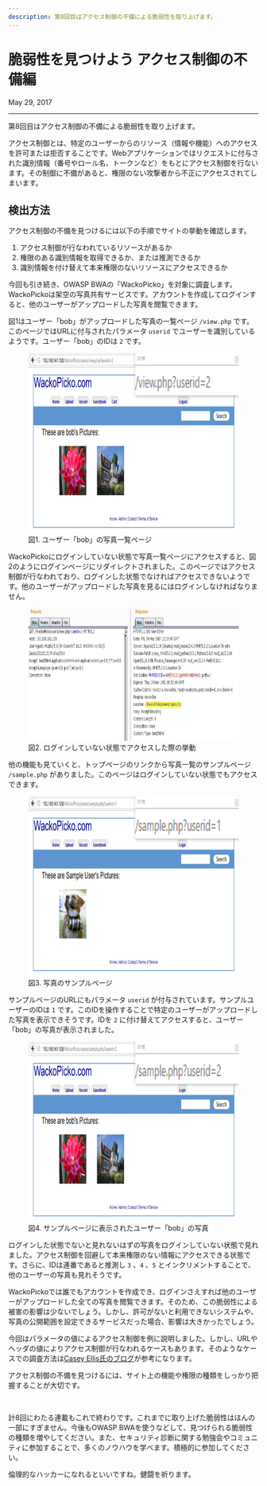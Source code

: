 ```yaml
---
description: 第8回目はアクセス制御の不備による脆弱性を取り上げます。
---
```


# 脆弱性を見つけよう アクセス制御の不備編

<time datetime="2017-05-29">May 29, 2017</time>

---

第8回目はアクセス制御の不備による脆弱性を取り上げます。

アクセス制御とは、特定のユーザーからのリソース（情報や機能）へのアクセスを許可または拒否することです。Webアプリケーションではリクエストに付与された識別情報（番号やロール名、トークンなど）をもとにアクセス制御を行ないます。その制御に不備があると、権限のない攻撃者から不正にアクセスされてしまいます。

## 検出方法

アクセス制御の不備を見つけるには以下の手順でサイトの挙動を確認します。

1. アクセス制御が行なわれているリソースがあるか
2. 権限のある識別情報を取得できるか、または推測できるか
3. 識別情報を付け替えて本来権限のないリソースにアクセスできるか

今回も引き続き、OWASP BWAの「WackoPicko」を対象に調査します。WackoPickoは架空の写真共有サービスです。アカウントを作成してログインすると、他のユーザーがアップロードした写真を閲覧できます。

図1はユーザー「bob」がアップロードした写真の一覧ページ `/view.php` です。このページではURLに付与されたパラメータ `userid` でユーザーを識別しているようです。ユーザー「bob」のIDは `2` です。

<figure><img src="/assets/2017/intro_to_ethical_hacker_8/e8_figure1.webp" width="770" height="362" decoding="async" alt="" /><figcaption>図1. ユーザー「bob」の写真一覧ページ</figcaption></figure>

WackoPickoにログインしていない状態で写真一覧ページにアクセスすると、図2のようにログインページにリダイレクトされました。このページではアクセス制御が行なわれており、ログインした状態でなければアクセスできないようです。他のユーザーがアップロードした写真を見るにはログインしなければなりません。

<figure><img src="/assets/2017/intro_to_ethical_hacker_8/e8_figure2.webp" width="770" height="267" decoding="async" alt="" /><figcaption>図2. ログインしていない状態でアクセスした際の挙動</figcaption></figure>

他の機能も見ていくと、トップページのリンクから写真一覧のサンプルページ `/sample.php` がありました。このページはログインしていない状態でもアクセスできます。

<figure><img src="/assets/2017/intro_to_ethical_hacker_8/e8_figure3.webp" width="770" height="362" decoding="async" alt="" /><figcaption>図3. 写真のサンプルページ</figcaption></figure>

サンプルページのURLにもパラメータ `userid` が付与されています。サンプルユーザーのIDは `1` です。このIDを操作することで特定のユーザーがアップロードした写真を表示できそうです。IDを `2` に付け替えてアクセスすると、ユーザー「bob」の写真が表示されました。

<figure><img src="/assets/2017/intro_to_ethical_hacker_8/e8_figure4.webp" width="770" height="362" decoding="async" alt="" /><figcaption>図4. サンプルページに表示されたユーザー「bob」の写真</figcaption></figure>

ログインした状態でないと見れないはずの写真をログインしていない状態で見れました。アクセス制御を回避して本来権限のない情報にアクセスできる状態です。さらに、IDは連番であると推測し `3` 、`4` 、`5` とインクリメントすることで、他のユーザーの写真も見れそうです。

WackoPickoでは誰でもアカウントを作成でき、ログインさえすれば他のユーザーがアップロードした全ての写真を閲覧できます。そのため、この脆弱性による被害の影響は少ないでしょう。しかし、許可がないと利用できないシステムや、写真の公開範囲を設定できるサービスだった場合、影響は大きかったでしょう。

今回はパラメータの値によるアクセス制御を例に説明しました。しかし、URLやヘッダの値によりアクセス制御が行なわれるケースもあります。そのようなケースでの調査方法は[Casey Ellis氏のブログ](https://web.archive.org/web/20170530102250/https://blog.bugcrowd.com/authentication-bypass/)が参考になります。

アクセス制御の不備を見つけるには、サイト上の機能や権限の種類をしっかり把握することが大切です。

<br>

計8回にわたる連載もこれで終わりです。これまでに取り上げた脆弱性はほんの一部にすぎません。今後もOWASP BWAを使うなどして、見つけられる脆弱性の種類を増やしてください。また、セキュリティ診断に関する勉強会やコミュニティに参加することで、多くのノウハウを学べます。積極的に参加してください。

倫理的なハッカーになれるといいですね。健闘を祈ります。

